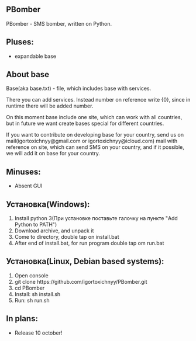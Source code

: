 <h2>PBomber</h2>

<p>PBomber - SMS bomber, written on Python.</p>

<h2>Pluses:</h2>

<ul>
    <li>expandable base</li>
</ul>

<h2>About base</h2>

<p>Base(aka base.txt) - file, which includes base with services.</p>

<p>There you can add services. Instead number on reference write {0}, since in runtime there will be added number.</p>

<p>On this moment base include one site, which can work with all countries, but in future we want create bases special for different countries.</p>

<p>If you want to contribute on developing base for your country, send us on mail(igortoxichnyy@gmail.com or igortoxichnyy@icloud.com) mail with reference on site, which can send SMS on your country, and if it possible, we will add it on base for your country.</p>

<h2>Minuses:</h2>

<ul>
    <li>Absent GUI</li>
</ul>

<h2>Установка(Windows):</h2>

<ol>
    <li>Install python 3(При установке поставьте галочку на пункте "Add Python to PATH")</li>
    <li>Download archive, and unpack it</li>
    <li>Come to directory, double tap on install.bat</li>
    <li>After end of install.bat, for run program double tap om run.bat</li>
</ol>

<h2>Установка(Linux, Debian based systems):</h2>

<ol>
    <li>Open console</li>
    <li>git clone https://github.com/igortoxichnyy/PBomber.git</li>
    <li>cd PBomber</li>
    <li>Install: sh install.sh</li>
    <li>Run: sh run.sh</li>
</ol>

<h2>In plans:</h2>

<ul>
    <li>Release 10 october!</li>
</ul>

